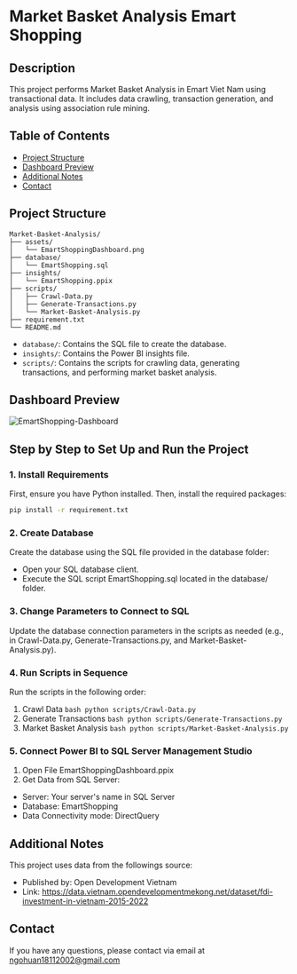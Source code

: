 # Market Basket Analysis Emart Shopping

## Description
This project performs Market Basket Analysis in Emart Viet Nam using transactional data. It includes data crawling, transaction generation, and analysis using association rule mining.

## Table of Contents
- [Project Structure](#Project-Structure)
- [Dashboard Preview](#Dashboard-Preview)
- [Additional Notes](#Additional-Notes)
- [Contact](#Contact)

## Project Structure
```
Market-Basket-Analysis/
├── assets/
│   └── EmartShoppingDashboard.png
├── database/
│   └── EmartShopping.sql
├── insights/
│   └── EmartShopping.ppix
├── scripts/
│   ├── Crawl-Data.py
│   ├── Generate-Transactions.py
│   └── Market-Basket-Analysis.py
├── requirement.txt
└── README.md
```
- `database/`: Contains the SQL file to create the database.
- `insights/`: Contains the Power BI insights file.
- `scripts/`: Contains the scripts for crawling data, generating transactions, and performing market basket analysis.

## Dashboard Preview

![EmartShopping-Dashboard](/assets/EmartShoppingDashboard.ppix)

## Step by Step to Set Up and Run the Project

### 1. Install Requirements

First, ensure you have Python installed. Then, install the required packages:

```bash
pip install -r requirement.txt
```

### 2. Create Database
Create the database using the SQL file provided in the database folder:

- Open your SQL database client.
- Execute the SQL script EmartShopping.sql located in the database/ folder.

### 3. Change Parameters to Connect to SQL 
Update the database connection parameters in the scripts as needed (e.g., in Crawl-Data.py, Generate-Transactions.py, and Market-Basket-Analysis.py).

### 4. Run Scripts in Sequence
Run the scripts in the following order:
1. Crawl Data
```bash python scripts/Crawl-Data.py ```
1. Generate Transactions
``` bash python scripts/Generate-Transactions.py ```
3. Market Basket Analysis
``` bash python scripts/Market-Basket-Analysis.py ```

### 5. Connect Power BI to SQL Server Management Studio
1. Open File EmartShoppingDashboard.ppix
2. Get Data from SQL Server:
- Server: Your server's name in SQL Server
- Database: EmartShopping
- Data Connectivity mode: DirectQuery

## Additional Notes
This project uses data from the followings source:  
- Published by: Open Development Vietnam
- Link: https://data.vietnam.opendevelopmentmekong.net/dataset/fdi-investment-in-vietnam-2015-2022

## Contact
If you have any questions, please contact via email at ngohuan18112002@gmail.com
